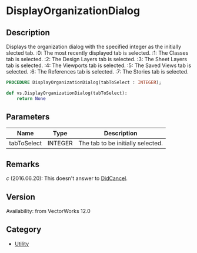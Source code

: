 # DisplayOrganizationDialog

## Description
Displays the organization dialog with the specified integer as the initially slected tab.
:0: The most recently displayed tab is selected.
:1: The Classes tab is selected.
:2: The Design Layers tab is selected.
:3: The Sheet Layers tab is selected.
:4: The Viewports tab is selected.
:5: The Saved Views tab is selected.
:6: The References tab is selected.
:7: The Stories tab is selected.

```pascal
PROCEDURE DisplayOrganizationDialog(tabToSelect : INTEGER);
```

```python
def vs.DisplayOrganizationDialog(tabToSelect):
    return None
```

## Parameters
|Name|Type|Description|
|---|---|---|
|tabToSelect|INTEGER|The tab to be initially selected.|

## Remarks
*_c_* (2016.06.20): This doesn't answer to [ DidCancel](DidCancel.md).

## Version
Availability: from VectorWorks 12.0

## Category
* [Utility](../Categories/Utility.md)
